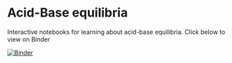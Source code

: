 # Acid-Base equilibria

Interactive notebooks for learning about acid-base equilibria. Click below to view on Binder

[![Binder](https://mybinder.org/badge_logo.svg)](https://mybinder.org/v2/gh/GeorgeTrenins/acidbase/HEAD?labpath=acidbase.ipynb)
